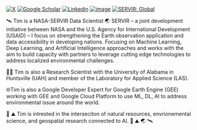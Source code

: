 <!-- ## Hi there 👋 -->

<!--
**MayerT1/MayerT1** is a ✨ _special_ ✨ repository because its `README.md` (this file) appears on your GitHub profile.

Here are some ideas to get you started:

- 🔭 I’m currently working on ...
- 🌱 I’m currently learning ...
- 👯 I’m looking to collaborate on ...
- 🤔 I’m looking for help with ...
- 💬 Ask me about ...
- 📫 How to reach me: ...
- 😄 Pronouns: ...
- ⚡ Fun fact: ...
-->


[![X](https://img.shields.io/badge/X-000000?style=for-the-badge&logo=x&logoColor=white)](https://x.com/TMayer_Science)
[![Google Scholar](https://img.shields.io/badge/Google_Scholar-4285F4?style=for-the-badge&logo=google-scholar&logoColor=white)](https://scholar.google.com/citations?user=8mTbUxkAAAAJ&hl=en)
[![Linkedin](https://img.shields.io/badge/LinkedIn-0077B5?style=for-the-badge&logo=linkedin&logoColor=white)](https://www.linkedin.com/in/timmayer1/)
[![image](https://img.shields.io/badge/TensorFlow-FF6F00?style=for-the-badge&logo=tensorflow&logoColor=white)](https://sites.google.com/uah.edu/2020-tensorflow-technical-exch/home)
[![SERVIR: Global](https://img.shields.io/badge/SERVIR-Global-green)](https://servirglobal.net)

<!-- [![Conda Downloads](https://img.shields.io/conda/dn/conda-forge/servir-aces.svg)](https://anaconda.org/conda-forge/servir-aces) -->

:artificial_satellite: Tim is a NASA-SERVIR Data Scientist 
:earth_asia:    SERVIR – a joint development initiative between NASA and the U.S. Agency for International Development (USAID) – I focus on strengthening the Earth observation application and data accessibility in developing nations. Focusing on Machine Learning, Deep Learning, and Artificial Intelligence approaches and works with the aim to build capacity with partners to leverage cutting edge technologies to address localized environmental challenges.

:scientist: Tim is also a Research Scientist with the University of Alabama in Huntsville (UAH) and member of the Laboratory for Applied Science (LAS).

:globe_with_meridians:Tim is also a Google Developer Expert for Google Earth Engine (GEE) working with GEE and Google Cloud Platform to use ML, DL, AI to address environmental issue around the world.

:evergreen_tree: :mountain: Tim is intrested in the interseciton of natural resources, envrionemental science, and geospatial research connected to AI. :evergreen_tree: :mountain: :earth_asia: :artificial_satellite:
